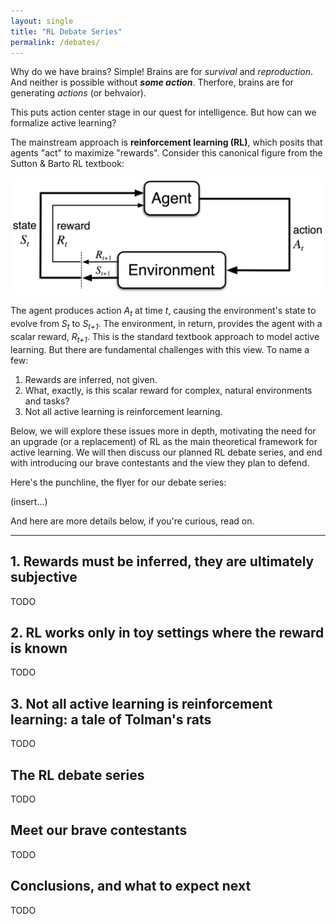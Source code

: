 ```yaml
---
layout: single
title: "RL Debate Series"
permalink: /debates/
---
```


Why do we have brains? Simple! Brains are for *survival* and *reproduction*. And neither is possible without ***some action***. Therfore, brains are for generating *actions* (or behvaior).

This puts action center stage in our quest for intelligence. But how can we formalize active learning?

The mainstream approach is **reinforcement learning (RL)**, which posits that agents "act" to maximize "rewards". Consider this canonical figure from the Sutton & Barto RL textbook:

![Sutton and Barto RL Diagram](/assets/images/sutton-barto.png)

The agent produces action *A<sub>t</sub>* at time *t*, causing the environment's state to evolve from *S<sub>t</sub>* to *S<sub>t+1</sub>*. The environment, in return, provides the agent with a scalar reward, *R<sub>t+1</sub>*. This is the standard textbook approach to model active learning. But there are fundamental challenges with this view. To name a few:

1. Rewards are inferred, not given.  
2. What, exactly, is this scalar reward for complex, natural environments and tasks?  
3. Not all active learning is reinforcement learning.  

Below, we will explore these issues more in depth, motivating the need for an upgrade (or a replacement) of RL as the main theoretical framework for active learning. We will then discuss our planned RL debate series, and end with introducing our brave contestants and the view they plan to defend.

Here's the punchline, the flyer for our debate series:

(insert...)

And here are more details below, if you're curious, read on.

---

## 1. Rewards must be inferred, they are ultimately subjective

TODO

## 2. RL works only in toy settings where the reward is known

TODO

## 3. Not all active learning is reinforcement learning: a tale of Tolman's rats

TODO 

## The RL debate series

TODO

## Meet our brave contestants 

TODO

## Conclusions, and what to expect next

TODO
